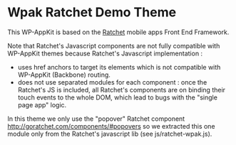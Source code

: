 <!--
Theme Name: Ratchet Demo Theme
Description: WP-AppKit demo theme using the Ratchet Front End Framework
Version: 0.2
Theme URI: https://github.com/uncatcrea/wpak-bootstrap-themes
Author: UncatCrea			
Author URI: http://uncategorized-creations.com		
-->

# Wpak Ratchet Demo Theme

This WP-AppKit is based on the <a href="http://goratchet.com/">Ratchet</a> mobile apps Front End Framework.

Note that Ratchet's Javascript components are not fully compatible with WP-AppKit themes because Ratchet's Javascript implementation :
- uses href anchors to target its elements which is not compatible with WP-AppKit (Backbone) routing.
- does not use separated modules for each component : once the Ratchet's JS is included,
all Ratchet's components are on binding their touch events to the whole DOM,
which lead to bugs with the "single page app" logic.

In this theme we only use the "popover" Ratchet component http://goratchet.com/components/#popovers so
we extracted this one module only from the Ratchet's javascript lib (see js/ratchet-wpak.js).